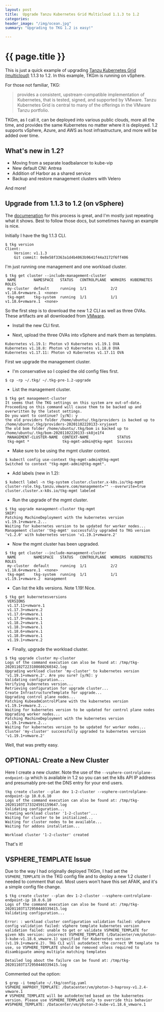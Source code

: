 ```yaml
---
layout: post
title:  Upgrade Tanzu Kubernetes Grid Multicloud 1.1.3 to 1.2
categories:
header_image: "/img/ocean.jpg"
summary: "Upgrading to TKG 1.2 is easy!"

---
```


# {{ page.title }}

This is just a quick example of upgrading [Tanzu Kubernetes Grid (multicloud)](https://docs.vmware.com/en/VMware-Tanzu-Kubernetes-Grid/index.html) 1.1.3 to 1.2. In this example, TKGm is running on vSphere.

For those not familiar, TKG:

>provides a consistent, upstream-compatible implementation of Kubernetes, that is tested, signed, and supported by VMware. Tanzu Kubernetes Grid is central to many of the offerings in the VMware Tanzu portfolio.

TKGm, as I call it, can be deployed into various public clouds, more all the time, and provides the same Kubernetes no matter where it is deployed. 1.2 supports vSphere, Azure, and AWS as host infrastructure, and more will be added over time.

## What's new in 1.2?

* Moving from a separate loadbalancer to kube-vip
* New default CNI: Antrea
* Addition of Harbor as a shared service
* Backup and restore management clusters with Velero

And more!

## Upgrade from 1.1.3 to 1.2 (on vSphere)

The [documenation](https://docs.vmware.com/en/VMware-Tanzu-Kubernetes-Grid/1.2/vmware-tanzu-kubernetes-grid-12/GUID-upgrade-tkg-management-cluster.html) for this process is great, and I'm mostly just repeating what it shows. Best to follow those docs, but sometimes having an example is nice.

Initially I have the tkg 1.1.3 CLI.

```
$ tkg version
Client:
	Version: v1.1.3
	Git commit: 0e8e58f3363a1d4b4063b9641f44a3172f6ff406
```

I'm just running one management and one workload cluster.

```
$ tkg get cluster --include-management-cluster
 NAME        NAMESPACE   STATUS   CONTROLPLANE  WORKERS  KUBERNETES        ROLES  
 my-cluster  default     running  1/1           2/2      v1.18.6+vmware.1  <none> 
 tkg-mgmt    tkg-system  running  1/1           1/1      v1.18.6+vmware.1  <none> 
```

So the first step is to download the new 1.2 CLI as well as three OVAs. These artifacts are all downloaded from [VMware](https://my.vmware.com).

* Install the new CLI first.

* Next, upload the three OVAs into vSphere and mark them as templates.

```
Kubernetes v1.19.1: Photon v3 Kubernetes v1.19.1 OVA
Kubernetes v1.18.8: Photon v3 Kubernetes v1.18.8 OVA
Kubernetes v1.17.11: Photon v3 Kubernetes v1.17.11 OVA
```

First we upgrade the management cluster.

* I'm conservative so I copied the old config files first.

```
$ cp -rp ~/.tkg/ ~/.tkg-pre-1.2-upgrade
```

* List the management cluster.

```
$ tkg get management-cluster
It seems that the TKG settings on this system are out-of-date. Proceeding on this command will cause them to be backed up and overwritten by the latest settings.
Do you want to continue? [y/N]: y
the old providers folder /home/ubuntu/.tkg/providers is backed up to /home/ubuntu/.tkg/providers-20201102220133-xryjaxet
The old bom folder /home/ubuntu/.tkg/bom is backed up to /home/ubuntu/.tkg/bom-20201102220133-sk8je1f4
 MANAGEMENT-CLUSTER-NAME  CONTEXT-NAME             STATUS  
 tkg-mgmt *               tkg-mgmt-admin@tkg-mgmt  Success 
```

* Make sure to be using the mgmt cluster context.

```
$ kubectl config use-context tkg-mgmt-admin@tkg-mgmt 
Switched to context "tkg-mgmt-admin@tkg-mgmt".
```

* Add labels (new in 1.2):

```
$ kubectl label -n tkg-system cluster.cluster.x-k8s.io/tkg-mgmt cluster-role.tkg.tanzu.vmware.com/management="" --overwrite=true
cluster.cluster.x-k8s.io/tkg-mgmt labeled
```

* Run the upgrade of the mgmt cluster.

```
$ tkg upgrade management-cluster tkg-mgmt
SNIP!
Patching MachineDeployment with the kubernetes version v1.19.1+vmware.2...
Waiting for kubernetes version to be updated for worker nodes...
Management cluster 'tkg-mgmt' successfully upgraded to TKG version 'v1.2.0' with kubernetes version 'v1.19.1+vmware.2'
```

* Now the mgmt cluster has been upgraded.

```
$ tkg get cluster --include-management-cluster
 NAME        NAMESPACE   STATUS   CONTROLPLANE  WORKERS  KUBERNETES        ROLES      
 my-cluster  default     running  1/1           2/2      v1.18.6+vmware.1  <none>     
 tkg-mgmt    tkg-system  running  1/1           1/1      v1.19.1+vmware.2  management 
```

* Can list the k8s versions. Note 1.19! Nice.

```
$ tkg get kubernetesversions
 VERSIONS          
 v1.17.11+vmware.1 
 v1.17.3+vmware.2  
 v1.17.6+vmware.1  
 v1.17.9+vmware.1  
 v1.18.2+vmware.1  
 v1.18.3+vmware.1  
 v1.18.6+vmware.1  
 v1.18.8+vmware.1  
 v1.19.1+vmware.2  
```

* Finally, upgrade the workload cluster.

```
$ tkg upgrade cluster my-cluster
Logs of the command execution can also be found at: /tmp/tkg-20201102T223108680260342.log
Upgrading workload cluster 'my-cluster' to kubernetes version 'v1.19.1+vmware.2'. Are you sure? [y/N]: y
Validating configuration...
Verifying kubernetes version...
Retrieving configuration for upgrade cluster...
Create InfrastructureTemplate for upgrade...
Upgrading control plane nodes...
Patching KubeadmControlPlane with the kubernetes version v1.19.1+vmware.2...
Waiting for kubernetes version to be updated for control plane nodes
Upgrading worker nodes...
Patching MachineDeployment with the kubernetes version v1.19.1+vmware.2...
Waiting for kubernetes version to be updated for worker nodes...
Cluster 'my-cluster' successfully upgraded to kubernetes version 'v1.19.1+vmware.2'
```

Well, that was pretty easy.

## OPTIONAL: Create a New Cluster

Here I create a new cluster. Note the use of the `--vsphere-controlplane-endpoint-ip` which is available in 1.2 so you can set the k8s API IP address and presumably pre-set the DNS entry for your end users.

```
tkg create cluster --plan dev 1-2-cluster --vsphere-controlplane-endpoint-ip 10.0.6.10
Logs of the command execution can also be found at: /tmp/tkg-20201103T173324591159647.log
Validating configuration...
Creating workload cluster '1-2-cluster'...
Waiting for cluster to be initialized...
Waiting for cluster nodes to be available...
Waiting for addons installation...

Workload cluster '1-2-cluster' created
```

That's it!

## VSPHERE_TEMPLATE Issue

Due to the way I had originally deployed TKGm, I had set the `VSPHERE_TEMPLATE` in the TKG config file and to deploy a new 1.2 cluster I needed to comment that out. Most users won't have this set AFAIK, and it's a simple config file change.

```
$ tkg create cluster --plan dev 1-2-cluster --vsphere-controlplane-endpoint-ip 10.0.6.10
Logs of the command execution can also be found at: /tmp/tkg-20201103T172950440339415.log
Validating configuration...

Error: : workload cluster configuration validation failed: vSphere config validation failed: vSphere template kubernetes version validation failed: unable to get or validate VSPHERE_TEMPLATE for given k8s version: incorrect VSPHERE_TEMPLATE (/Datacenter/vm/photon-3-kube-v1.18.6_vmware.1) specified for Kubernetes version (v1.19.1+vmware.2). TKG CLI will autodetect the correct VM template to use, so VSPHERE_TEMPLATE should be removed unless required to disambiguate among multiple matching templates

Detailed log about the failure can be found at: /tmp/tkg-20201103T172950440339415.log
```

Commented out the option:

```
$ grep -i template ~/.tkg/config.yaml 
VSPHERE_HAPROXY_TEMPLATE: /Datacenter/vm/photon-3-haproxy-v1.2.4-vmware.1
# VSPHERE_TEMPLATE will be autodetected based on the kubernetes version. Please use VSPHERE_TEMPLATE only to override this behavior
#VSPHERE_TEMPLATE: /Datacenter/vm/photon-3-kube-v1.18.6_vmware.1
```


